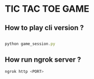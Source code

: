 # TIC TAC TOE GAME

## How to play cli version ?

```js

python game_session.py

```

## How run ngrok server ?

```js
ngrok http <PORT>
```
